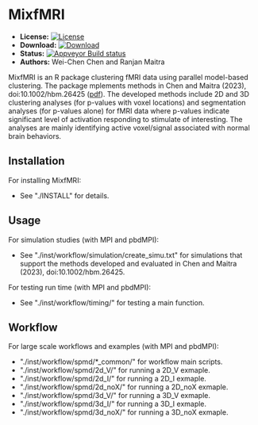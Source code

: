 # MixfMRI

* **License:** [![License](http://img.shields.io/badge/license-MPL%202-orange.svg?style=flat)](https://www.mozilla.org/MPL/2.0/)
* **Download:** [![Download](http://cranlogs.r-pkg.org/badges/MixfMRI)](https://cran.r-project.org/package=MixfMRI)
* **Status:** [![Appveyor Build status](https://ci.appveyor.com/api/projects/status/32r7s2skrgm9ubva?svg=true)](https://ci.appveyor.com/project/snoweye/MixfMRI)
* **Authors:** Wei-Chen Chen and Ranjan Maitra

MixfMRI is an R package clustering fMRI data using parallel model-based
clustering. The package mplements methods in Chen and Maitra (2023),
doi:10.1002/hbm.26425 ([pdf](https://doi.org/10.1002/hbm.26425)).
The developed methods include 2D and 3D clustering analyses
(for p-values with voxel locations) and
segmentation analyses (for p-values alone) for fMRI data where p-values
indicate significant level of activation responding to stimulate
of interesting. The analyses are mainly identifying active
voxel/signal associated with normal brain behaviors.


## Installation

For installing MixfMRI:
* See "./INSTALL" for details.

## Usage

For simulation studies (with MPI and pbdMPI):
* See "./inst/workflow/simulation/create_simu.txt" for simulations
  that support the methods developed and evaluated
  in Chen and Maitra (2023), doi:10.1002/hbm.26425.

For testing run time (with MPI and pbdMPI):
* See "./inst/workflow/timing/" for testing a main function.

## Workflow

For large scale workflows and examples (with MPI and pbdMPI):
* "./inst/workflow/spmd/*_common/" for workflow main scripts.
* "./inst/workflow/spmd/2d_V/" for running a 2D_V exmaple.
* "./inst/workflow/spmd/2d_I/" for running a 2D_I exmaple.
* "./inst/workflow/spmd/2d_noX/" for running a 2D_noX exmaple.
* "./inst/workflow/spmd/3d_V/" for running a 3D_V exmaple.
* "./inst/workflow/spmd/3d_I/" for running a 3D_I exmaple.
* "./inst/workflow/spmd/3d_noX/" for running a 3D_noX exmaple.

